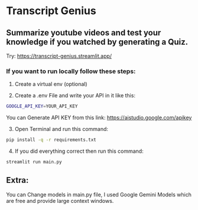 # Transcript Genius

## Summarize youtube videos and test your knowledge if you watched by generating a Quiz.

Try: https://transcript-genius.streamlit.app/

### If you want to run locally follow these steps:

1. Create a virtual env (optional)

2. Create a .env File and write your API in it like this:

```bash
GOOGLE_API_KEY=YOUR_API_KEY
```
You can Generate API KEY from this link: https://aistudio.google.com/apikey

3. Open Terminal and run this command:

```bash
pip install -q -r requirements.txt
```

4. If you did everything correct then run this command:

```bash
streamlit run main.py
```

## Extra:
You can Change models in main.py file,  I used Google Gemini Models which are free and provide large context windows.
